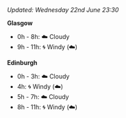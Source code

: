 *Updated: Wednesday 22nd June 23:30*

**Glasgow**

* 0h - 8h: :cloud: Cloudy
* 9h - 11h: :cyclone: Windy (:cloud:)

**Edinburgh**

* 0h - 3h: :cloud: Cloudy
* 4h: :cyclone: Windy (:cloud:)
* 5h - 7h: :cloud: Cloudy
* 8h - 11h: :cyclone: Windy (:cloud:)
